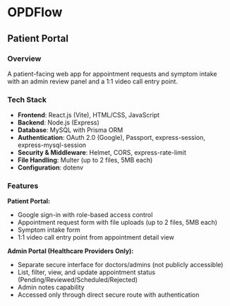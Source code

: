 # OPDFlow

## Patient Portal

### Overview

A patient-facing web app for appointment requests and symptom intake with an admin review panel and a 1:1 video call entry point.

### Tech Stack

- **Frontend**: React.js (Vite), HTML/CSS, JavaScript
- **Backend**: Node.js (Express)
- **Database**: MySQL with Prisma ORM
- **Authentication**: OAuth 2.0 (Google), Passport, express-session, express-mysql-session
- **Security & Middleware**: Helmet, CORS, express-rate-limit
- **File Handling**: Multer (up to 2 files, 5MB each)
- **Configuration**: dotenv

### Features

**Patient Portal:**
- Google sign-in with role-based access control
- Appointment request form with file uploads (up to 2 files, 5MB each)
- Symptom intake form
- 1:1 video call entry point from appointment detail view

**Admin Portal (Healthcare Providers Only):**
- Separate secure interface for doctors/admins (not publicly accessible)
- List, filter, view, and update appointment status (Pending/Reviewed/Scheduled/Rejected)
- Admin notes capability
- Accessed only through direct secure route with authentication

